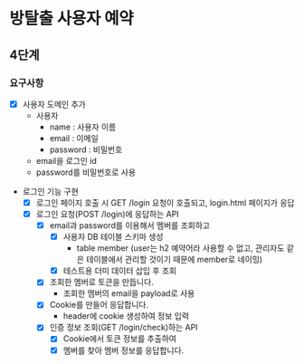 # 방탈출 사용자 예약

## 4단계

### 요구사항

- [x] 사용자 도메인 추가
    - 사용자
        - name : 사용자 이름
        - email : 이메일
        - password : 비밀번호
    - email을 로그인 id
    - password를 비밀번호로 사용
- 로그인 기능 구현
    - [x] 로그인 페이지 호출 시 GET /login 요청이 호출되고, login.html 페이지가 응답
    - [x] 로그인 요청(POST /login)에 응답하는 API
        - [x] email과 password를 이용해서 멤버를 조회하고
            - [x] 사용자 DB 테이블 스키마 생성
                - table member (user는 h2 예약어라 사용할 수 없고, 관리자도 같은 테이블에서 관리할 것이기 때문에 member로 네이밍)
            - [x] 테스트용 더미 데이터 삽입 후 조회
        - [x] 조회한 멤버로 토큰을 만듭니다.
            - 조회한 멤버의 email을 payload로 사용
        - [x] Cookie를 만들어 응답합니다.
            - header에 cookie 생성하여 정보 입력
        - [x] 인증 정보 조회(GET /login/check)하는 API
            - [x] Cookie에서 토큰 정보를 추출하여
            - [x] 멤버를 찾아 멤버 정보를 응답합니다.

